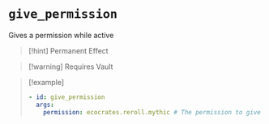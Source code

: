 # `give_permission`

Gives a permission while active

> [!hint] Permanent Effect

> [!warning] Requires Vault

> [!example]
> ```yaml
> - id: give_permission
>   args:
>     permission: ecocrates.reroll.mythic # The permission to give
> ```
